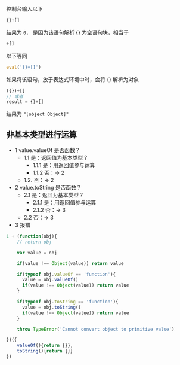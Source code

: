 控制台输入以下
```javascript
{}+[]
```
结果为 `0`， 是因为该语句解析 {} 为空语句块，相当于
```javascript
+[]
```
以下等同
```javascript
eval('{}+[]')
```

如果将该语句，放于表达式环境中时，会将 {} 解析为对象
```javascript
({})+[]
// 或者
result = {}+[]
```
结果为 `"[object Object]"`


## 非基本类型进行运算
* 1 value.valueOf 是否函数？
  * 1.1 是：返回值为基本类型？
    * 1.1.1 是：用返回值参与运算
    * 1.1.2 否：-> 2
  * 1.2. 否：-> 2
* 2 value.toString 是否函数？
  * 2.1 是：返回为基本类型？
    * 2.1.1 是：用返回值参与运算
    * 2.1.2 否：-> 3
  * 2.2 否：-> 3
* 3 报错

```javascript
1 + (function(obj){
    // return obj

    var value = obj

    if(value !== Object(value)) return value

    if(typeof obj.valueOf == 'function'){
      value = obj.valueOf()
      if(value !== Object(value)) return value
    }

    if(typeof obj.toString == 'function'){
      value = obj.toString()
      if(value !== Object(value)) return value
    }

    throw TypeError('Cannot convert object to primitive value')

})({
    valueOf(){return {}},
    toString(){return {}}
})

```
